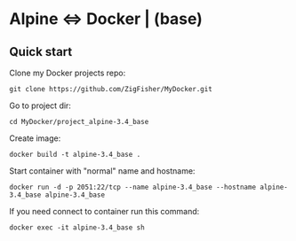 Alpine <=> Docker | (base)
==========================

## Quick start

Clone my Docker projects repo:

	git clone https://github.com/ZigFisher/MyDocker.git

Go to project dir:

	cd MyDocker/project_alpine-3.4_base

Create image:

	docker build -t alpine-3.4_base .

Start container with "normal" name and hostname:

	docker run -d -p 2051:22/tcp --name alpine-3.4_base --hostname alpine-3.4_base alpine-3.4_base

If you need connect to container run this command:

	docker exec -it alpine-3.4_base sh
